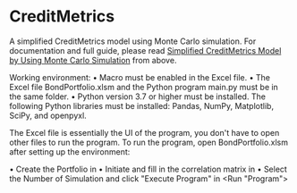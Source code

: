 # CreditMetrics
A simplified CreditMetrics model using Monte Carlo simulation. 
For documentation and full guide, please read [Simplified CreditMetrics Model by Using Monte Carlo Simulation](https://github.com/jamesckcc/CreditMetrics/blob/main/Simplified%20CreditMetrics%20Model%20by%20Using%20Monte%20Carlo%20Simulation.pdf) from above.

Working environment:
•	Macro must be enabled in the Excel file.
•	The Excel file BondPortfolio.xlsm and the Python program main.py must be in the same folder.
•	Python version 3.7 or higher must be installed. The following Python libraries must be installed: Pandas, NumPy, Matplotlib, SciPy, and openpyxl. 

The Excel file is essentially the UI of the program, you don't have to open other files to run the program. To run the program, open BondPortfolio.xlsm after setting up the environment:

•	Create the Portfolio in <Portfolio>
•	Initiate and fill in the correlation matrix in <Correlation>
•	Select the Number of Simulation and click "Execute Program" in <Run "Program">



